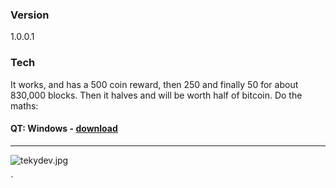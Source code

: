 ### Version
1.0.0.1

### Tech
It works, and has a 500 coin reward, then 250 and finally 50 for about 830,000 blocks. Then it halves and will be worth half of bitcoin. Do the maths:




#### QT: Windows - [download](https://mega.nz/#!6wAnnTRR!bD9NPHKh9xD-ItEBzLsW68T7TQJw_GCmyjVoJi3smwM)
----------





![tekydev.jpg](https://bitbucket.org/repo/kB584r/images/307626994-tekydev.jpg)





`